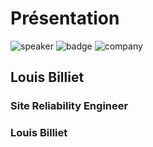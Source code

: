 <!-- .slide: class="speaker-slide" -->

# Présentation

![speaker](./assets/images/lb.png)
![badge](./assets/images/Terraform-Associate-Badge-transp.png)
![company](./assets/images/logo-SFEIR-blanc.png)

<h2>Louis <span>Billiet</span></h2>

### Site Reliability Engineer
<!-- .element: class="icon-rule icon-first" -->

### Louis Billiet
<!-- .element: class="icon-phone icon-second" -->
